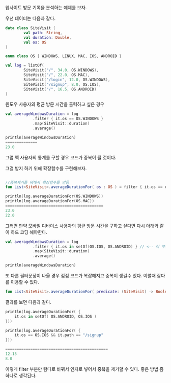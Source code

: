 웹사이트 방문 기록을 분석하는 예제를 보자. 

우선 데이터는 다음과 같다. 

```kotlin
data class SiteVisit (
        val path: String,
        val duration: Double,
        val os: OS
)

enum class OS { WINDOWS, LINUX, MAC, IOS, ANDROID }

val log = listOf(
        SiteVisit("/", 34.0, OS.WINDOWS),
        SiteVisit("/", 22.0, OS.MAC),
        SiteVisit("/login", 12.0, OS.WINDOWS),
        SiteVisit("/signup", 8.0, OS.IOS),
        SiteVisit("/", 16.5, OS.ANDROID)
)

```

윈도우 사용자의 평균 방문 시간을 출력하고 싶은 경우

```kotlin
val averageWindowsDuration = log
            .filter { it.os == OS.WINDOWS }
            .map(SiteVisit::duration)
            .average()

println(averageWindowsDuration)
==============
23.0
```

그럼 맥 사용자의 통계를 구할 경우 코드가 중복이 될 것이다. 

그걸 방지 하기 위해 확장함수를 구현해보자. 

```kotlin

//중복제거를 위해서 확장함수를 만듬
fun List<SiteVisit>.averageDurationFor( os : OS ) = filter { it.os == os }.map(SiteVisit::duration).average()
```

```kotlin
println(log.averageDurationFor(OS.WINDOWS))
println(log.averageDurationFor(OS.MAC))
===========================================
23.0
22.0
```

그러면 만약 모바일 디바이스 사용자의 평균 방문 시간을 구하고 싶다면 다시 아래와 같이 하드 코딩 해야한다. 

```kotlin
val averageWindowsDuration = log
            .filter { it.os in setOf(OS.IOS, OS.ANDROID) } // <-- 이 부분을 하드코딩해야함
            .map(SiteVisit::duration)
            .average()

println(averageWindowsDuration)
```

또 다른 필터문장이 나올 경우 점점 코드가 복잡해지고 중복이 생길수 있다. 이럴때 람다를 이용할 수 있다. 

```kotlin
fun List<SiteVisit>.averageDurationFor( predicate: (SiteVisit) -> Boolean ) = filter(predicate).map(SiteVisit::duration).average()
```

결과를 보면 다음과 같다. 

```kotlin
println(log.averageDurationFor( {
    it.os in setOf( OS.ANDROID, OS.IOS )
}))

println(log.averageDurationFor( {
    it.os == OS.IOS && it.path == "/signup"
}))

=============================================
12.15
8.0
```

이렇게 filter 부분만 람다로 바꿔서 인자로 넣어서 중복을 제거할 수 있다. 좋은 방법 좀 하나로 생각된다. 





